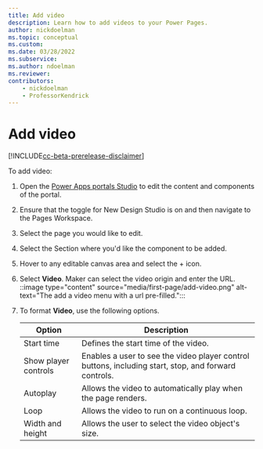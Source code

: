 ```yaml
---
title: Add video
description: Learn how to add videos to your Power Pages.
author: nickdoelman
ms.topic: conceptual
ms.custom: 
ms.date: 03/28/2022
ms.subservice:
ms.author: ndoelman 
ms.reviewer: 
contributors:
    - nickdoelman
    - ProfessorKendrick
---
```


# Add video

[!INCLUDE[cc-beta-prerelease-disclaimer](../includes/cc-beta-prerelease-disclaimer.md)]

To add video:

1. Open the [Power Apps portals Studio](/powerapps/maker/portals/portal-designer-anatomy) to edit the content and components of the portal.

1. Ensure that the toggle for New Design Studio is on and then navigate to the Pages Workspace.

1. Select the page you would like to edit.

1. Select the Section where you'd like the component to be added.

1. Hover to any editable canvas area and select the + icon.

1. Select **Video**. Maker can select the video origin and enter the URL.  
    ::image type="content" source="media/first-page/add-video.png" alt-text="The add a video menu with a url pre-filled.":::

1. To format **Video**, use the following options.

    | Option | Description |
    | ----------- | ----------- |
    | Start time | Defines the start time of the video. |
    | Show player controls | Enables a user to see the video player control buttons, including start, stop, and forward controls. |
    | Autoplay | Allows the video to automatically play when the page renders. |
    | Loop | Allows the video to run on a continuous loop. |
    | Width and height | Allows the user to select the video object's size. |

